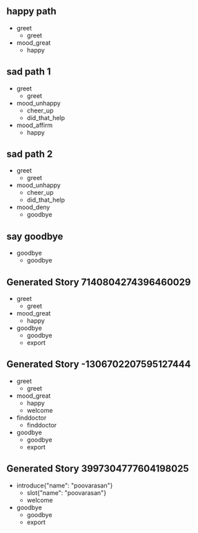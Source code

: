 ## happy path
* greet
  - greet
* mood_great
  - happy

## sad path 1
* greet
  - greet
* mood_unhappy
  - cheer_up
  - did_that_help
* mood_affirm
  - happy

## sad path 2
* greet
  - greet
* mood_unhappy
  - cheer_up
  - did_that_help
* mood_deny
  - goodbye

## say goodbye
* goodbye
  - goodbye

## Generated Story 7140804274396460029
* greet
    - greet
* mood_great
    - happy
* goodbye
    - goodbye
    - export

## Generated Story -1306702207595127444
* greet
    - greet
* mood_great
    - happy
    - welcome
* finddoctor
    - finddoctor
* goodbye
    - goodbye
    - export

## Generated Story 3997304777604198025
* introduce{"name": "poovarasan"}
    - slot{"name": "poovarasan"}
    - welcome
* goodbye
    - goodbye
    - export

